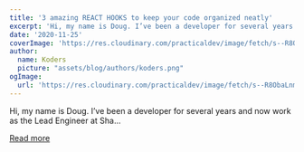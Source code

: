 ```yaml
---
title: '3 amazing REACT HOOKS to keep your code organized neatly'
excerpt: 'Hi, my name is Doug. I’ve been a developer for several years and now work as the Lead Engineer at Sha...'
date: '2020-11-25'
coverImage: 'https://res.cloudinary.com/practicaldev/image/fetch/s--R8ObaLnm--/c_imagga_scale,f_auto,fl_progressive,h_420,q_auto,w_1000/https://dgls.dev/img/remote/hooks.jpg'
author:
  name: Koders
  picture: "assets/blog/authors/koders.png"
ogImage:
  url: 'https://res.cloudinary.com/practicaldev/image/fetch/s--R8ObaLnm--/c_imagga_scale,f_auto,fl_progressive,h_420,q_auto,w_1000/https://dgls.dev/img/remote/hooks.jpg'
---
```


Hi, my name is Doug. I’ve been a developer for several years and now work as the Lead Engineer at Sha...

[Read more](https://dev.to/dglsparsons/3-amazing-react-hooks-to-keep-your-code-organized-neatly-ghe)

